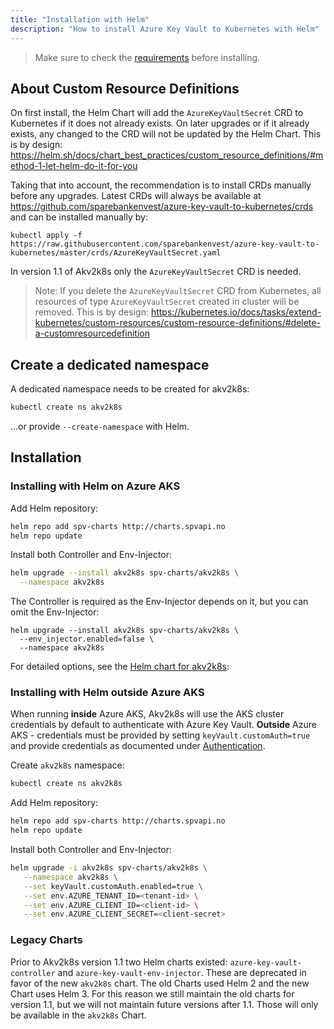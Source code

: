 ```yaml
---
title: "Installation with Helm"
description: "How to install Azure Key Vault to Kubernetes with Helm"
---
```


> Make sure to check the [requirements](requirements) before installing. 

## About Custom Resource Definitions

On first install, the Helm Chart will add the `AzureKeyVaultSecret` CRD to Kubernetes if it does not already exists. On later upgrades or if it already exists, any changed to the CRD will not be updated by the Helm Chart. This is by design: https://helm.sh/docs/chart_best_practices/custom_resource_definitions/#method-1-let-helm-do-it-for-you

Taking that into account, the recommendation is to install CRDs manually before any upgrades. Latest CRDs will always be available at https://github.com/sparebankenvest/azure-key-vault-to-kubernetes/crds and can be installed manually by:

```
kubectl apply -f https://raw.githubusercontent.com/sparebankenvest/azure-key-vault-to-kubernetes/master/crds/AzureKeyVaultSecret.yaml
```

In version 1.1 of Akv2k8s only the `AzureKeyVaultSecret` CRD is needed.

>Note: If you delete the `AzureKeyVaultSecret` CRD from Kubernetes, all resources of type `AzureKeyVaultSecret` created in cluster will be removed. This is by design: https://kubernetes.io/docs/tasks/extend-kubernetes/custom-resources/custom-resource-definitions/#delete-a-customresourcedefinition

## Create a dedicated namespace

A dedicated namespace needs to be created for akv2k8s:

```bash
kubectl create ns akv2k8s
```

...or provide `--create-namespace` with Helm.

## Installation

### Installing with Helm on Azure AKS

Add Helm repository:

```bash
helm repo add spv-charts http://charts.spvapi.no
helm repo update
```

Install both Controller and Env-Injector:

```bash
helm upgrade --install akv2k8s spv-charts/akv2k8s \
  --namespace akv2k8s 
```

The Controller is required as the Env-Injector depends on it, but you can omit the Env-Injector:

```
helm upgrade --install akv2k8s spv-charts/akv2k8s \
  --env_injector.enabled=false \ 
  --namespace akv2k8s 
```

For detailed options, see the [Helm chart for akv2k8s](https://github.com/SparebankenVest/public-helm-charts/tree/master/stable/akv2k8s):

### Installing with Helm outside Azure AKS 

When running **inside** Azure AKS, Akv2k8s will use the AKS cluster credentials by default to authenticate with Azure Key Vault. **Outside** Azure AKS - credentials must be provided by setting `keyVault.customAuth=true` and provide credentials as documented under [Authentication](../security/authentication).

Create `akv2k8s` namespace:

```bash
kubectl create ns akv2k8s
```

Add Helm repository:

```bash
helm repo add spv-charts http://charts.spvapi.no
helm repo update
```

Install both Controller and Env-Injector:

```bash
helm upgrade -i akv2k8s spv-charts/akv2k8s \
   --namespace akv2k8s \
   --set keyVault.customAuth.enabled=true \
   --set env.AZURE_TENANT_ID=<tenant-id> \
   --set env.AZURE_CLIENT_ID=<client-id> \
   --set env.AZURE_CLIENT_SECRET=<client-secret>
```

### Legacy Charts

Prior to Akv2k8s version 1.1 two Helm charts existed: `azure-key-vault-controller` and `azure-key-vault-env-injector`. These are deprecated in favor of the new `akv2k8s` chart. The old Charts used Helm 2 and the new Chart uses Helm 3. For this reason we still maintain the old charts for version 1.1, but we will not maintain future versions after 1.1. Those will only be available in the `akv2k8s` Chart.

